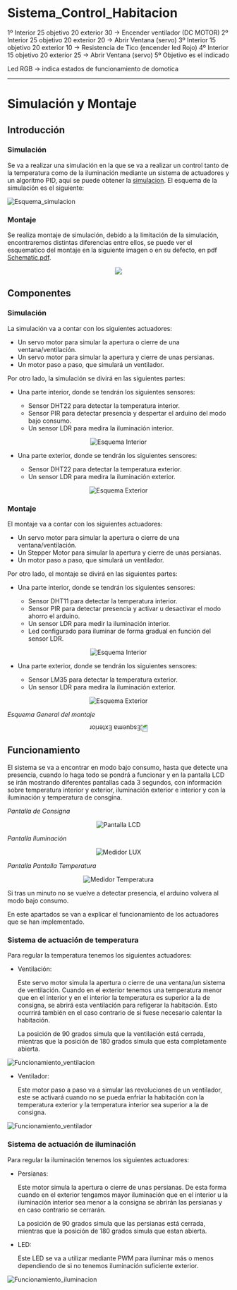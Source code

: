 # Sistema_Control_Habitacion

1º Interior 25 objetivo 20 exterior 30 -> Encender ventilador (DC MOTOR)
2º Interior 25 objetivo 20 exterior 20 -> Abrir Ventana (servo)
3º Interior 15 objetivo 20 exterior 10 -> Resistencia de Tico (encender led Rojo)
4º Interior 15 objetivo 20 exterior 25 -> Abrir Ventana (servo)
5º Objetivo es el indicado

Led RGB -> indica estados de funcionamiento de domotica

---
# Simulación y Montaje

## Introducción
### Simulación
Se va a realizar una simulación en la que se va a realizar un control tanto de la temperatura como de la iluminación mediante un sistema de actuadores y un algoritmo PID, aquí se puede obtener la [simulacion](https://wokwi.com/projects/398885797039480833). El esquema de la simulación es el 
siguiente:

![Esquema_simulacion](doc/images/Esquema_simulacion.PNG)

### Montaje
Se realiza montaje de simulación, debido a la limitación de la simulación, encontraremos distintas diferencias entre ellos, se puede ver el esquematico del montaje en la siguiente imagen o en su defecto, en pdf [Schematic.pdf](schematic.pdf).

<p align="center">
<img src="doc/images/SCHEMATIC.png">
</p>

## Componentes 
### Simulación
La simulación va a contar con los siguientes actuadores:
* Un servo motor para simular la apertura o cierre de una ventana/ventilación.
* Un servo motor para simular la apertura y cierre de unas persianas.
* Un motor paso a paso, que simulará un ventilador.

Por otro lado, la simulación se divirá en las siguientes partes:

* Una parte interior, donde se tendrán los siguientes sensores:
  
  * Sensor DHT22 para detectar la temperatura interior.
  * Sensor PIR para detectar presencia y despertar el arduino del modo bajo consumo.
  * Un sensor LDR para medira la iluminación interior.

<p align="center">
<img src="doc/images/Parte_Interior_simulacion.PNG" alt="Esquema Interior">
</p>

* Una parte exterior, donde se tendrán los siguientes sensores:
  
  * Sensor DHT22 para detectar la temperatura exterior.
  * Un sensor LDR para medira la iluminación exterior.

<p align="center">
<img src="doc/images/Parte_Exterior_simulacion.PNG" alt="Esquema Exterior">
</p>

### Montaje
El montaje va a contar con los siguientes actuadores:
  * Un servo motor para simular la apertura o cierre de una ventana/ventilación.
  * Un Stepper Motor para simular la apertura y cierre de unas persianas.
  * Un motor paso a paso, que simulará un ventilador.

Por otro lado, el montaje se divirá en las siguientes partes:

* Una parte interior, donde se tendrán los siguientes sensores:
  
  * Sensor DHT11 para detectar la temperatura interior.
  * Sensor PIR para detectar presencia y activar u desactivar el modo ahorro el arduino.
  * Un sensor LDR para medir la iluminación interior.
  * Led configurado para iluminar de forma gradual en función del sensor LDR.

<p align="center">
<img src="doc/images/Parte_Interior_montaje.PNG" alt="Esquema Interior">
</p>

* Una parte exterior, donde se tendrán los siguientes sensores:
  
  * Sensor LM35 para detectar la temperatura exterior.
  * Un sensor LDR para medira la iluminación exterior.

<p align="center">
<img src="doc/images/Parte_Exterior_montaje.PNG" alt="Esquema Exterior">
</p>

*Esquema General del montaje*
<p align="center">
<img src="doc/images/Parte_Todo_montaje.PNG" alt="Esquema Exterior" style="transform:rotate(180deg);">
</p>


## Funcionamiento

El sistema se va a encontrar en modo bajo consumo, hasta que detecte una presencia, cuando lo haga todo se pondrá a funcionar y en la pantalla LCD se irán mostrando diferentes pantallas cada 3 segundos, con información sobre temperatura interior y exterior, iluminación exterior e interior y con la iluminación y temperatura de consgina.

*Pantalla de Consigna*
<p align="center">
<img src="doc/images/MONTAJE_LCD.PNG" alt="Pantalla LCD">
</p>

*Pantalla Iluminación*
<p align="center">
<img src="doc/images/MONTAJE_LUX.PNG"alt="Medidor LUX">
</p>

*Pantalla Pantalla Temperatura*
<p align="center">
<img src="doc/images/MONTAJE_TEMPERATURA.PNG"alt="Medidor Temperatura">
</p>

Si tras un minuto no se vuelve a detectar presencia, el arduino volvera al modo bajo consumo.

En este apartados se van a explicar el funcionamiento de los actuadores que se han implementado.
### Sistema de actuación de temperatura

Para regular la temperatura tenemos los siguientes actuadores:

* Ventilación:
  
  Este servo motor simula la apertura o cierre de una ventana/un sistema de ventilación. Cuando en el exterior tenemos una temperatura menor que en el interior y en el interior la temperatura es superior a la de consigna, se abrirá esta ventilación para refigerar la habitación. Esto ocurrirá también en el caso contrario de si fuese necesario calentar la habitación.
  
  La posición de 90 grados simula que la ventilación está cerrada, mientras que la posición de 180 grados simula que esta completamente abierta.

![Funcionamiento_ventilacion](doc/gifts/Funcionamiento_ventilacion.gif)

* Ventilador:
  
  Este motor paso a paso va a simular las revoluciones de un ventilador, este se activará cuando no se pueda enfriar la habitación con la temperatura exterior y la temperatura interior sea superior a la de consigna.
   
![Funcionamiento_ventilador](doc/gifts/Funcionamiento_ventilador.gif)


### Sistema de actuación de iluminación

Para regular la iluminación tenemos los siguientes actuadores:

* Persianas:
  
  Este motor simula la apertura o cierre de unas persianas. De esta forma cuando en el exterior tengamos mayor iluminación que en el interior u la iluminación interior sea menor a la consigna se abrirán las persianas y en caso contrario se cerrarán.
  
  La posición de 90 grados simula que las persianas está cerrada, mientras que la posición de 180 grados simula que estan abierta.


* LED:
  
  Este LED se va a utilizar mediante PWM para iluminar más o menos dependiendo de si no tenemos iluminación suficiente exterior.
   
![Funcionamiento_iluminacion](doc/gifts/Funcionamiento_iluminacion.gif)

